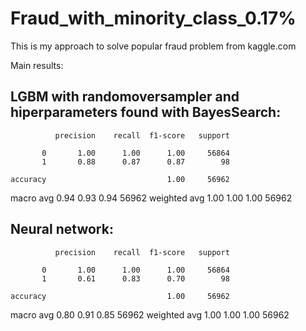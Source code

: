 # Fraud_with_minority_class_0.17%

This is my approach to solve popular fraud problem from kaggle.com

Main results:

## LGBM with randomoversampler and hiperparameters found with BayesSearch:

              precision    recall  f1-score   support

           0       1.00      1.00      1.00     56864
           1       0.88      0.87      0.87        98

    accuracy                           1.00     56962
   macro avg       0.94      0.93      0.94     56962
weighted avg       1.00      1.00      1.00     56962

## Neural network:

              precision    recall  f1-score   support

           0       1.00      1.00      1.00     56864
           1       0.61      0.83      0.70        98

    accuracy                           1.00     56962
   macro avg       0.80      0.91      0.85     56962
weighted avg       1.00      1.00      1.00     56962
